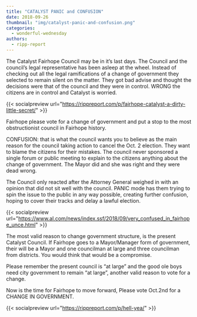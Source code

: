 ```yaml
---
title: "CATALYST PANIC and CONFUSION"
date: 2018-09-26
thumbnail: "img/catalyst-panic-and-confusion.png"
categories: 
  - wonderful-wednesday
authors: 
  - ripp-report
---
```


The Catalyst Fairhope Council may be in it’s last days. The Council and the council’s legal representative has been asleep at the wheel. Instead of checking out all the legal ramifications of a change of government they selected to remain silent on the matter. They got bad advise and thought the decisions were that of the council and they were in control. WRONG the citizens are in control and Catalyst is worried.

{{< socialpreview url="https://rippreport.com/p/fairhope-catalyst-a-dirty-little-secret/" >}}

Fairhope please vote for a change of government and put a stop to the most obstructionist council in Fairhope history.

CONFUSION: that is what the council wants you to believe as the main reason for the council taking action to cancel the Oct. 2 election. They want to blame the citizens for their mistakes. The council never sponsored a single forum or public meeting to explain to the citizens anything about the change of government. The Mayor did and she was right and they were dead wrong.

The Council only reacted after the Attorney General weighed in with an opinion that did not sit well with the council. PANIC mode has them trying to spin the issue to the public in any way possible, creating further confusion, hoping to cover their tracks and delay a lawful election.

{{< socialpreview url="https://www.al.com/news/index.ssf/2018/09/very_confused_in_fairhope_unce.html" >}}

The most valid reason to change government structure, is the present Catalyst Council. If Fairhope goes to a Mayor/Manager form of government, their will be a Mayor and one councilman at large and three councilman from districts. You would think that would be a compromise.

Please remember the present council is “at large” and the good ole boys need city government to remain “at large”, another valid reason to vote for a change.

Now is the time for Fairhope to move forward, Please vote Oct.2nd for a CHANGE IN GOVERNMENT.

{{< socialpreview url="https://rippreport.com/p/hell-yea/" >}}
